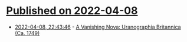 # [Published on 2022-04-08](index.md)

* [2022-04-08, 22:43:46](https://news.ycombinator.com/item?id=30963401) - [A Vanishing Nova: Uranographia Britannica (Ca. 1749)](https://publicdomainreview.org/collection/bevis-uranographia/)
